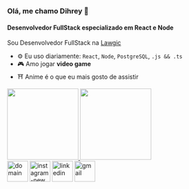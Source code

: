 ### Olá, me chamo Dihrey 👋

#### Desenvolvedor FullStack especializado em React e Node

Sou Desenvolvedor FullStack na [Lawgic](https://lawgic.com.br/)<br>

- ⚙️ Eu uso diariamente: `React`, `Node`, `PostgreSQL`, `.js && .ts`
- 🎮 Amo jogar **video game**
- ⛩️ Anime é o que eu mais gosto de assistir


<div align="left">
  <a href="https://github.com/dihreyaraujo">
  <img height="165em" src="https://github-readme-stats.vercel.app/api?username=dihreyaraujo&show_icons=true&theme=react&include_all_commits=true&count_private=true"/>
  <img height="165em" src="https://github-readme-stats.vercel.app/api/top-langs/?username=dihreyaraujo&layout=compact&langs_count=7&theme=react"/>
</div>
  
  <div>
    <a href="https://dihreyportfolio.netlify.app/" target="_blank"><img width="48" height="48" src="https://img.icons8.com/clouds/100/domain.png" alt="domain"/></a>
    <a href="https://www.instagram.com/dihreyaraujo/" target="_blank"><img width="48" height="48" src="https://img.icons8.com/fluency/48/instagram-new.png" alt="instagram-new"/></a>
    <a href="https://www.linkedin.com/in/dihrey-araujo-0b03a6218/" target="_blank"><img width="48" height="48" src="https://img.icons8.com/fluency/48/linkedin.png" alt="linkedin"/></a>
    <a href="mailto:dihreyh@gmail.com" target="_blank"><img width="48" height="48" src="https://img.icons8.com/fluency/48/gmail.png" alt="gmail"/></a>
  </div>


